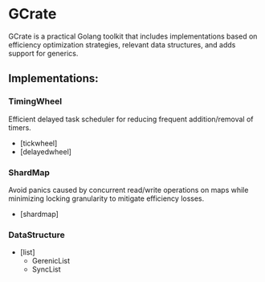 # GCrate

GCrate is a practical Golang toolkit that includes implementations based on efficiency optimization strategies, relevant data structures, and adds support for generics.

## Implementations:

### TimingWheel

Efficient delayed task scheduler for reducing frequent addition/removal of timers.

- [tickwheel]
- [delayedwheel]

### ShardMap

Avoid panics caused by concurrent read/write operations on maps while minimizing locking granularity to mitigate efficiency losses.

- [shardmap]

### DataStructure

- [list]
  - GerenicList
  - SyncList